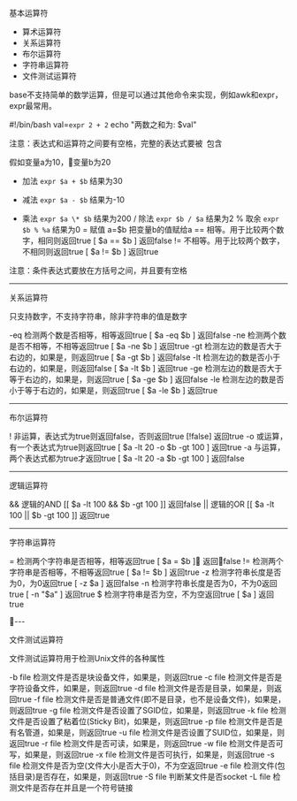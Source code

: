 基本运算符
- 算术运算符
- 关系运算符
- 布尔运算符
- 字符串运算符
- 文件测试运算符

base不支持简单的数学运算，但是可以通过其他命令来实现，例如awk和expr，expr最常用。

#!/bin/bash
val=`expr 2 + 2`
echo "两数之和为: $val"

注意：表达式和运算符之间要有空格，完整的表达式要被` `包含

假如变量a为10，变量b为20

+   加法    `expr $a + $b` 结果为30
-   减法    `expr $a - $b` 结果为-10
*   乘法    `expr $a \* $b` 结果为200
/   除法    `expr $b / $a`  结果为2
%   取余    `expr $b % %a`  结果为0
=   赋值    a=$b    把变量b的值赋给a
==  相等。用于比较两个数字，相同则返回true  [ $a == $b ] 返回false
!=  不相等。用于比较两个数字，不相同则返回true  [ $a != $b ] 返回true

注意：条件表达式要放在方括号之间，并且要有空格

---

关系运算符

只支持数字，不支持字符串，除非字符串的值是数字

-eq  检测两个数是否相等，相等返回true       [ $a -eq $b ] 返回false
-ne  检测两个数是否不相等，不相等返回true       [ $a -ne $b ] 返回true
-gt  检测左边的数是否大于右边的，如果是，则返回true     [ $a -gt $b ] 返回false
-lt  检测左边的数是否小于右边的，如果是，则返回false    [ $a -lt $b ] 返回true
-ge  检测左边的数是否大于等于右边的，如果是，则返回true     [ $a -ge $b ] 返回false
-le  检测左边的数是否小于等于右边的，如果是，则返回true     [ $a -le $b ] 返回true

---

布尔运算符

!   非运算，表达式为true则返回false，否则返回true    [!false] 返回true
-o  或运算，有一个表达式为true则返回true            [ $a -lt 20 -o $b -gt 100 ] 返回true
-a  与运算，两个表达式都为true才返回true            [ $a -lt 20 -a $b -gt 100 ] 返回false

---

逻辑运算符

&&  逻辑的AND       [[ $a -lt 100 && $b -gt 100 ]] 返回false
||  逻辑的OR        [[ $a -lt 100 || $b -gt 100 ]] 返回true

---

字符串运算符

=   检测两个字符串是否相等，相等返回true        [ $a = $b ] 返回false
!=  检测两个字符串是否相等，不相等返回true      [ $a != $b ] 返回true
-z  检测字符串长度是否为0，为0返回true          [ -z $a ] 返回false
-n  检测字符串长度是否为0，不为0返回true        [ -n "$a" ] 返回true
$   检测字符串是否为空，不为空返回true          [ $a ] 返回true

---

文件测试运算符

文件测试运算符用于检测Unix文件的各种属性

-b file     检测文件是否是块设备文件，如果是，则返回true
-c file     检测文件是否是字符设备文件，如果是，则返回true
-d file     检测文件是否是目录，如果是，则返回true
-f file     检测文件是否是普通文件(即不是目录，也不是设备文件)，如果是，则返回true
-g file     检测文件是否设置了SGID位，如果是，则返回true
-k file     检测文件是否设置了粘着位(Sticky Bit)，如果是，则返回true
-p file     检测文件是否是有名管道，如果是，则返回true
-u file     检测文件是否设置了SUID位，如果是，则返回true
-r file     检测文件是否可读，如果是，则返回true
-w file     检测文件是否可写，如果是，则返回true
-x file     检测文件是否可执行，如果是，则返回true
-s file     检测文件是否为空(文件大小是否大于0)，不为空返回true
-e file     检测文件(包括目录)是否存在，如果是，则返回true
-S file     判断某文件是否socket
-L file     检测文件是否存在并且是一个符号链接

